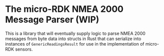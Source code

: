 # The micro-RDK NMEA 2000 Message Parser (WIP)

This is a library that will eventually supply logic to parse NMEA 2000 messages from byte data into
structs in Rust that can serialize into instances of `GenericReadingsResult` for use in the implementation of
micro-RDK sensors.
